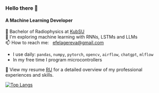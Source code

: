 ### Hello there 👋

#### A Machine Learning Developer

 📃 Bachelor of Radiophysics at [KubSU](https://www.kubsu.ru/ru)<br>
 🌱 I'm exploring machine learning with RNNs, LSTMs and LLMs <br>
 📫 How to reach me: &nbsp; efelagereva@gmail.com <br>
 
- I use daily: `pandas`, `numpy`, `pytorch`, `opencv`, `airflow`, `chatgpt`, `mlflow` <br>
- In my free time I program microcontrollers <br>

📄 View my resume [RU](Felagereva_CV.pdf) [](EN) for a detailed overview of my professional experiences and skills.


[![Top Langs](https://github-readme-stats.vercel.app/api/top-langs/?username=EvgeniaKozhema&layout=compact&theme=vision-friendly-dark)](https://github.com/anuraghazra/github-readme-stats)

